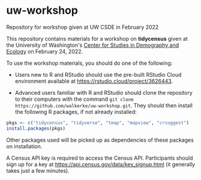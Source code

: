 # uw-workshop
Repository for workshop given at UW CSDE in February 2022

This repository contains materials for a workshop on __tidycensus__ given at the University of Washington's [Center for Studies in Demography and Ecology](https://csde.washington.edu/) on February 24, 2022.  

To use the workshop materials, you should do one of the following: 

- Users new to R and RStudio should use the pre-built RStudio Cloud environment available at https://rstudio.cloud/project/3626443.  

- Advanced users familiar with R and RStudio should clone the repository to their computers with the command `git clone https://github.com/walkerke/uw-workshop.git`.  They should then install the following R packages, if not already installed:

```r
pkgs <- c("tidycensus", "tidyverse", "tmap", "mapview", "crsuggest")
install.packages(pkgs)
```

Other packages used will be picked up as dependencies of these packages on installation. 

A Census API key is required to access the Census API.  Participants should sign up for a key at https://api.census.gov/data/key_signup.html (it generally takes just a few minutes). 
